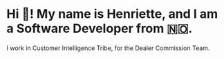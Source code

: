 <h1 `#0969DA`>Hi 👋! My name is Henriette, and I am a Software Developer from 🇳🇴.</h1>
I work in Customer Intelligence Tribe, for the Dealer Commission Team.

